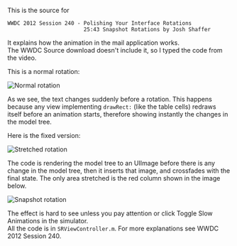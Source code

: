 This is the source for

    WWDC 2012 Session 240 - Polishing Your Interface Rotations
                            25:43 Snapshot Rotations by Josh Shaffer

It explains how the animation in the mail application works.  
The WWDC Source download doesn't include it, so I typed the code from the video.

This is a normal rotation:

![Normal rotation](https://raw.github.com/j4n0/table-stretchedRotation/master/pages/normal-rotation.gif)

As we see, the text changes suddenly before a rotation. This happens because any view implementing `drawRect:` 
(like the table cells) redraws itself before an animation starts, therefore showing instantly the changes in 
the model tree.

Here is the fixed version:

![Stretched rotation](https://raw.github.com/j4n0/table-stretchedRotation/master/pages/stretched-rotation.gif)

The code is rendering the model tree to an UIImage before there is any change in the model tree,
then it inserts that image, and crossfades with the final state. 
The only area stretched is the red column shown in the image below.

![Snapshot rotation](https://raw.github.com/j4n0/table-stretchedRotation/master/pages/snapshot-rotation.png)

The effect is hard to see unless you pay attention or click Toggle Slow Animations in the simulator.  
All the code is in `SRViewController.m`. For more explanations see WWDC 2012 Session 240.
